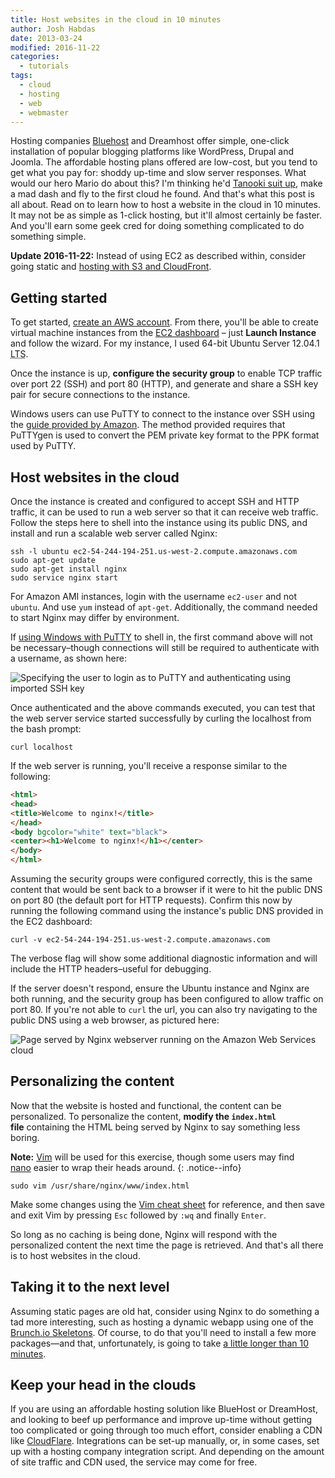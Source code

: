 ```yaml
---
title: Host websites in the cloud in 10 minutes
author: Josh Habdas
date: 2013-03-24
modified: 2016-11-22
categories:
  - tutorials
tags:
  - cloud
  - hosting
  - web
  - webmaster
---
```


Hosting companies [Bluehost](http://hackcabin.com/go/bluehost) and Dreamhost offer simple, one-click installation of popular blogging platforms like WordPress, Drupal and Joomla. The affordable hosting plans offered are low-cost, but you tend to get what you pay for: shoddy up-time and slow server responses. What would our hero Mario do about this? I'm thinking he'd <a href="http://features.peta.org/mario-kills-tanooki/" rel="nofollow">Tanooki suit up</a>, make a mad dash and fly to the first cloud he found. And that's what this post is all about. Read on to learn how to host a website in the cloud in 10 minutes. It may not be as simple as 1-click hosting, but it'll almost certainly be faster. And you'll earn some geek cred for doing something complicated to do something simple.

<!--more-->

**Update 2016-11-22:** Instead of using EC2 as described within, consider going static and [hosting with S3 and CloudFront](/pagespeed-100-with-jekyll-s3-and-cloudfront/).

## Getting started

To get started, [create an AWS account][1]. From there, you'll be able to create virtual machine instances from the [EC2 dashboard][2] – just **Launch Instance** and follow the wizard. For my instance, I used 64-bit Ubuntu Server 12.04.1 <abbr title="Long-Term Support">LTS</abbr>.

Once the instance is up, **configure the security group** to enable TCP traffic over port 22 (SSH) and port 80 (HTTP), and generate and share a SSH key pair for secure connections to the instance.

Windows users can use PuTTY to connect to the instance over SSH using the [guide provided by Amazon][3]. The method provided requires that PuTTYgen is used to convert the PEM private key format to the PPK format used by PuTTY.

## Host websites in the cloud

Once the instance is created and configured to accept SSH and HTTP traffic, it can be used to run a web server so that it can receive web traffic. Follow the steps here to shell into the instance using its public DNS, and install and run a scalable web server called Nginx:

    ssh -l ubuntu ec2-54-244-194-251.us-west-2.compute.amazonaws.com
    sudo apt-get update
    sudo apt-get install nginx
    sudo service nginx start

For Amazon AMI instances, login with the username `ec2-user` and not `ubuntu`. And use `yum` instead of `apt-get`. Additionally, the command needed to start Nginx may differ by environment.

If [using Windows with PuTTY][3] to shell in, the first command above will not be necessary–though connections will still be required to authenticate with a username, as shown here:

![Specifying the user to login as to PuTTY and authenticating using imported SSH key](//s3.amazonaws.com/images.habdas.org/aws-putty.png)

Once authenticated and the above commands executed, you can test that the web server service started successfully by curling the localhost from the bash prompt:

    curl localhost

If the web server is running, you'll receive a response similar to the following:

```html
<html>
<head>
<title>Welcome to nginx!</title>
</head>
<body bgcolor="white" text="black">
<center><h1>Welcome to nginx!</h1></center>
</body>
</html>
```

Assuming the security groups were configured correctly, this is the same content that would be sent back to a browser if it were to hit the public DNS on port 80 (the default port for HTTP requests). Confirm this now by running the following command using the instance's public DNS provided in the EC2 dashboard:

    curl -v ec2-54-244-194-251.us-west-2.compute.amazonaws.com

The verbose flag will show some additional diagnostic information and will include the HTTP headers–useful for debugging.

If the server doesn't respond, ensure the Ubuntu instance and Nginx are both running, and the security group has been configured to allow traffic on port 80. If you're not able to `curl` the url, you can also try navigating to the public DNS using a web browser, as pictured here:

![Page served by Nginx webserver running on the Amazon Web Services cloud](//s3.amazonaws.com/images.habdas.org/aws-nginx.png)

## Personalizing the content

Now that the website is hosted and functional, the content can be personalized. To personalize the content, **modify the `index.html` file** containing the HTML being served by Nginx to say something less boring.

**Note:** <a href="http://www.vim.org/" rel="nofollow">Vim</a> will be used for this exercise, though some users may find <a href="http://www.nano-editor.org/" rel="nofollow">nano</a> easier to wrap their heads around.
{: .notice--info}

    sudo vim /usr/share/nginx/www/index.html

Make some changes using the [Vim cheat sheet][4] for reference, and then save and exit Vim by pressing `Esc` followed by `:wq` and finally `Enter`.

So long as no caching is being done, Nginx will respond with the personalized content the next time the page is retrieved. And that's all there is to host websites in the cloud.

## Taking it to the next level

Assuming static pages are old hat, consider using Nginx to do something a tad more interesting, such as hosting a dynamic webapp using one of the [Brunch.io Skeletons][5]. Of course, to do that you'll need to install a few more packages—and that, unfortunately, is going to take [a little longer than 10 minutes][6].

## Keep your head in the clouds

If you are using an affordable hosting solution like BlueHost or DreamHost, and looking to beef up performance and improve up-time without getting too complicated or going through too much effort, consider enabling a CDN like [CloudFlare][7]. Integrations can be set-up manually, or, in some cases, set up with a hosting company integration script. And depending on the amount of site traffic and CDN used, the service may come for free.

 [1]: https://portal.aws.amazon.com/gp/aws/developer/registration/
 [2]: https://console.aws.amazon.com/ec2/
 [3]: http://docs.aws.amazon.com/AWSEC2/latest/UserGuide/putty.html
 [4]: http://cheat.errtheblog.com/s/vim
 [5]: https://github.com/brunch/brunch/wiki/Skeletons
 [6]: /developing-modern-web-applications-on-windows-vagrant/
 [7]: https://www.cloudflare.com/
